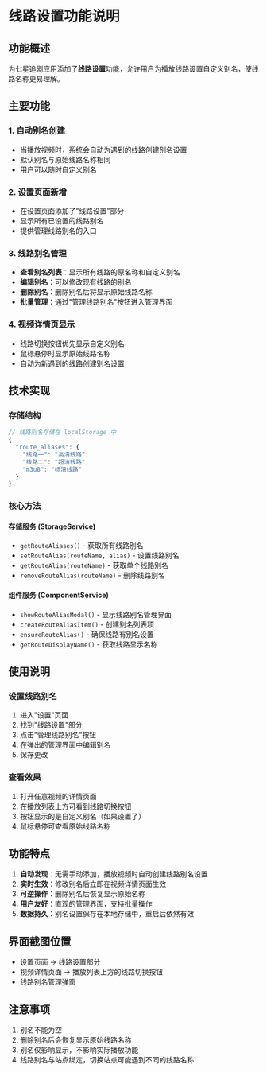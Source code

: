 # 线路设置功能说明

## 功能概述

为七星追剧应用添加了**线路设置**功能，允许用户为播放线路设置自定义别名，使线路名称更易理解。

## 主要功能

### 1. 自动别名创建

- 当播放视频时，系统会自动为遇到的线路创建别名设置
- 默认别名与原始线路名称相同
- 用户可以随时自定义别名

### 2. 设置页面新增

- 在设置页面添加了"线路设置"部分
- 显示所有已设置的线路别名
- 提供管理线路别名的入口

### 3. 线路别名管理

- **查看别名列表**：显示所有线路的原名称和自定义别名
- **编辑别名**：可以修改现有线路的别名
- **删除别名**：删除别名后将显示原始线路名称
- **批量管理**：通过"管理线路别名"按钮进入管理界面

### 4. 视频详情页显示

- 线路切换按钮优先显示自定义别名
- 鼠标悬停时显示原始线路名称
- 自动为新遇到的线路创建别名设置

## 技术实现

### 存储结构

```javascript
// 线路别名存储在 localStorage 中
{
  "route_aliases": {
    "线路一": "高清线路",
    "线路二": "超清线路",
    "m3u8": "标清线路"
  }
}
```

### 核心方法

#### 存储服务 (StorageService)

- `getRouteAliases()` - 获取所有线路别名
- `setRouteAlias(routeName, alias)` - 设置线路别名
- `getRouteAlias(routeName)` - 获取单个线路别名
- `removeRouteAlias(routeName)` - 删除线路别名

#### 组件服务 (ComponentService)

- `showRouteAliasModal()` - 显示线路别名管理界面
- `createRouteAliasItem()` - 创建别名列表项
- `ensureRouteAlias()` - 确保线路有别名设置
- `getRouteDisplayName()` - 获取线路显示名称

## 使用说明

### 设置线路别名

1. 进入"设置"页面
2. 找到"线路设置"部分
3. 点击"管理线路别名"按钮
4. 在弹出的管理界面中编辑别名
5. 保存更改

### 查看效果

1. 打开任意视频的详情页面
2. 在播放列表上方可看到线路切换按钮
3. 按钮显示的是自定义别名（如果设置了）
4. 鼠标悬停可查看原始线路名称

## 功能特点

1. **自动发现**：无需手动添加，播放视频时自动创建线路别名设置
2. **实时生效**：修改别名后立即在视频详情页面生效
3. **可逆操作**：删除别名后恢复显示原始名称
4. **用户友好**：直观的管理界面，支持批量操作
5. **数据持久**：别名设置保存在本地存储中，重启后依然有效

## 界面截图位置

- 设置页面 → 线路设置部分
- 视频详情页面 → 播放列表上方的线路切换按钮
- 线路别名管理弹窗

## 注意事项

1. 别名不能为空
2. 删除别名后会恢复显示原始线路名称
3. 别名仅影响显示，不影响实际播放功能
4. 线路别名与站点绑定，切换站点可能遇到不同的线路名称
